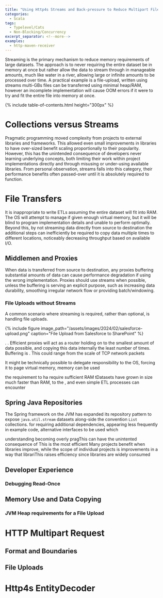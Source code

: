 ```yaml
---
title: "Using Http4s Streams and Back-pressure to Reduce Multipart File Upload Data Copy"
categories:
  - Scala
tags:
  - Typelevel/Cats
  - Non-Blocking/Concurrency
excerpt_separator: <!--more-->
examples:
  - http-maven-receiver
---
```


Streaming is the primary mechanism to reduce memory requirements of large datasets. The approach is to never requiring 
the entire dataset be in memory at once but rather allow the data to stream through in manageable amounts, much like 
water in a river, allowing large or infinite amounts to be processed over time. A practical example is a file-upload,
written using streams multi-GBs files can be transferred using minimal heap/RAM, however an incomplete implementation 
will cause OOM errors if it were to try and fit the entire file into memory at once.<!--more-->

{% include table-of-contents.html height="300px" %}

# Collections versus Streams

Pragmatic programming moved complexity from projects to external libraries and frameworks. This allowed even small 
improvements in libraries to have over-sized benefit scaling proportionally to their popularity. However, this has the 
unintended consequence of developers never learning underlying concepts, both limiting their work within project 
implementations directly and through misusing or under-using available libraries. From personal observation, streams 
falls into this category, their performance benefits often passed-over until it is absolutely required to function.

# File Transfers

It is inappropriate to write ETLs assuming the entire dataset will fit into RAM. The OS will attempt to manage if given
enough virtual memory, but it will be blind to program implementation details and unable to perform optimally. Beyond 
this, by not streaming data directly from source to destination the additional steps can inefficiently be required to
copy data multiple times to different locations, noticeably decreasing throughput based on available I/O.

## Middlemen and Proxies

When data is transferred from source to destination, any proxies buffering substantial amounts of data can cause 
performance degradation if using the wrong implementation. Proxies should use streams when possible, unless the 
buffering is serving an explicit purpose, such as increasing data durability, smoothing irregular network flow or 
providing batch/windowing.

### File Uploads without Streams

A common scenario where streaming is required, rather than optional, is handling file uploads.

{%
include figure image_path="/assets/images/2024/02/salesforce-upload.png"
caption="File Upload from Salesforce to SharePoint"
%}

. . Efficient proxies will act as a router holding on to the smallest amount of data possible, and 
copying this data internally the least number of times.  Buffering is . This
could range from the scale of TCP network packets

It might
be technically possible to delegate responsibility to the OS, forcing it to page virtual memory, 
memory can be used

the requirement to ha require sufficient RAM tDatasets have grown in size much faster than RAM, to the , and even simple ETL processes can encounter 

## Spring Java Repositories

The Spring framework on the JVM has expanded its repository pattern to expose `java.util.stream` datasets along-side 
the convention `List` collections. 
for requiring additional dependencies, appearing less frequently in example code, alternative interfaces to be used
which

understanding becoming overly pragThis can have the unintented
consequence of This is the most
efficient Many projects benefit
when libraries improve, while the scope of individual projects is improvements in a way that librariThis raises
efficiency
since libraries are widely consumed



## Developer Experience



### Debugging Read-Once

## Memory Use and Data Copying

### JVM Heap requirements for a File Upload

# HTTP Multipart Request

## Format and Boundaries

## File Uploads

# Http4s EntityDecoder

